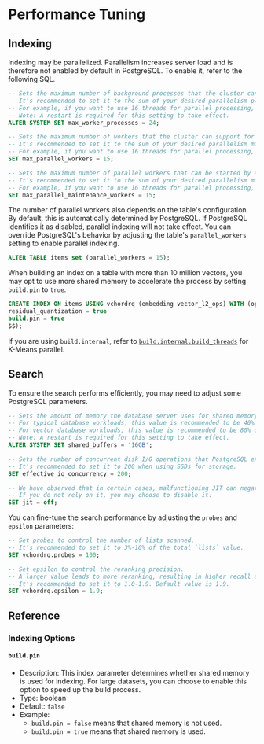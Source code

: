 # Performance Tuning

## Indexing

Indexing may be parallelized. Parallelism increases server load and is therefore not enabled by default in PostgreSQL. To enable it, refer to the following SQL.

```sql
-- Sets the maximum number of background processes that the cluster can support. 
-- It's recommended to set it to the sum of your desired parallelism plus 8.
-- For example, if you want to use 16 threads for parallel processing, set the value to 24.
-- Note: A restart is required for this setting to take effect.
ALTER SYSTEM SET max_worker_processes = 24;

-- Sets the maximum number of workers that the cluster can support for parallel operations.
-- It's recommended to set it to the sum of your desired parallelism minus 1.
-- For example, if you want to use 16 threads for parallel processing, set the value to 15.
SET max_parallel_workers = 15;

-- Sets the maximum number of parallel workers that can be started by a single utility command.
-- It's recommended to set it to the sum of your desired parallelism minus 1.
-- For example, if you want to use 16 threads for parallel processing, set the value to 15.
SET max_parallel_maintenance_workers = 15;
```

The number of parallel workers also depends on the table's configuration. By default, this is automatically determined by PostgreSQL. If PostgreSQL identifies it as disabled, parallel indexing will not take effect. You can override PostgreSQL's behavior by adjusting the table's `parallel_workers` setting to enable parallel indexing.

```sql
ALTER TABLE items set (parallel_workers = 15);
```

When building an index on a table with more than 10 million vectors, you may opt to use more shared memory to accelerate the process by setting `build.pin` to `true`.

```sql
CREATE INDEX ON items USING vchordrq (embedding vector_l2_ops) WITH (options = $$
residual_quantization = true
build.pin = true
$$);
```

If you are using `build.internal`, refer to [`build.internal.build_threads`](./indexing#build-internal-build-threads) for K-Means parallel.

## Search

To ensure the search performs efficiently, you may need to adjust some PostgreSQL parameters.

```sql
-- Sets the amount of memory the database server uses for shared memory buffers.
-- For typical database workloads, this value is recommended to be 40% of the total memory.
-- For vector database workloads, this value is recommended to be 80% of the total memory.
-- Note: A restart is required for this setting to take effect.
ALTER SYSTEM SET shared_buffers = '16GB';

-- Sets the number of concurrent disk I/O operations that PostgreSQL expects can be executed simultaneously.
-- It's recommended to set it to 200 when using SSDs for storage.
SET effective_io_concurrency = 200;

-- We have observed that in certain cases, malfunctioning JIT can negatively impact performance.
-- If you do not rely on it, you may choose to disable it.
SET jit = off;
```

You can fine-tune the search performance by adjusting the `probes` and `epsilon` parameters:

```sql
-- Set probes to control the number of lists scanned. 
-- It's recommended to set it to 3%-10% of the total `lists` value.
SET vchordrq.probes = 100;

-- Set epsilon to control the reranking precision.
-- A larger value leads to more reranking, resulting in higher recall at the cost of increased latency.
-- It's recommended to set it to 1.0-1.9. Default value is 1.9.
SET vchordrq.epsilon = 1.9;
```

## Reference

### Indexing Options

#### `build.pin` <badge type="tip" text="since v0.2.1" />

- Description: This index parameter determines whether shared memory is used for indexing. For large datasets, you can choose to enable this option to speed up the build process.
- Type: boolean
- Default: `false`
- Example:
    - `build.pin = false` means that shared memory is not used.
    - `build.pin = true` means that shared memory is used.
